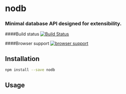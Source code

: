 # nodb

### Minimal database API designed for extensibility.

####Build status
[![Build Status](https://travis-ci.org/tarruda/nodb.png)](https://travis-ci.org/tarruda/nodb)

####Browser support
[![browser support](https://ci.testling.com/tarruda/nodb.png)](https://ci.testling.com/tarruda/nodb)


## Installation

```sh
npm install --save nodb
```

## Usage
